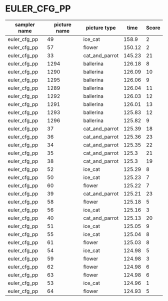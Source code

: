 # EULER_CFG_PP

|	sampler name	|	picture name	|	picture type	|	time	|	Score	|
|	-----------------	|	-----------------	|	-----------------	|	-----------------	|	-----------------	|
|	euler_cfg_pp	|	49	|	ice_cat	|	158.9	|	2	|
|	euler_cfg_pp	|	57	|	flower	|	150.12	|	2	|
|	euler_cfg_pp	|	33	|	cat_and_parrot	|	145.23	|	21	|
|	euler_cfg_pp	|	1294	|	ballerina	|	126.18	|	8	|
|	euler_cfg_pp	|	1290	|	ballerina	|	126.09	|	10	|
|	euler_cfg_pp	|	1295	|	ballerina	|	126.06	|	9	|
|	euler_cfg_pp	|	1289	|	ballerina	|	126.04	|	11	|
|	euler_cfg_pp	|	1292	|	ballerina	|	126.03	|	12	|
|	euler_cfg_pp	|	1291	|	ballerina	|	126.01	|	13	|
|	euler_cfg_pp	|	1293	|	ballerina	|	125.83	|	12	|
|	euler_cfg_pp	|	1296	|	ballerina	|	125.82	|	9	|
|	euler_cfg_pp	|	37	|	cat_and_parrot	|	125.39	|	18	|
|	euler_cfg_pp	|	36	|	cat_and_parrot	|	125.36	|	23	|
|	euler_cfg_pp	|	34	|	cat_and_parrot	|	125.35	|	22	|
|	euler_cfg_pp	|	35	|	cat_and_parrot	|	125.3	|	21	|
|	euler_cfg_pp	|	38	|	cat_and_parrot	|	125.3	|	19	|
|	euler_cfg_pp	|	52	|	ice_cat	|	125.29	|	8	|
|	euler_cfg_pp	|	50	|	ice_cat	|	125.23	|	7	|
|	euler_cfg_pp	|	60	|	flower	|	125.22	|	7	|
|	euler_cfg_pp	|	39	|	cat_and_parrot	|	125.21	|	23	|
|	euler_cfg_pp	|	58	|	flower	|	125.18	|	5	|
|	euler_cfg_pp	|	56	|	ice_cat	|	125.16	|	3	|
|	euler_cfg_pp	|	40	|	cat_and_parrot	|	125.13	|	20	|
|	euler_cfg_pp	|	51	|	ice_cat	|	125.05	|	9	|
|	euler_cfg_pp	|	55	|	ice_cat	|	125.04	|	8	|
|	euler_cfg_pp	|	61	|	flower	|	125.03	|	8	|
|	euler_cfg_pp	|	54	|	ice_cat	|	124.98	|	5	|
|	euler_cfg_pp	|	59	|	flower	|	124.98	|	3	|
|	euler_cfg_pp	|	62	|	flower	|	124.98	|	6	|
|	euler_cfg_pp	|	63	|	flower	|	124.98	|	6	|
|	euler_cfg_pp	|	53	|	ice_cat	|	124.96	|	1	|
|	euler_cfg_pp	|	64	|	flower	|	124.93	|	5	|